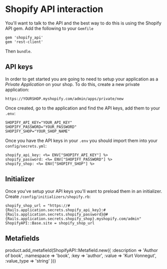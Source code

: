 # Shopify API interaction

You'll want to talk to the API and the best way to do this is using the Shopify API gem. Add the following to your `Gemfile`

    gem 'shopify_api'
    gem 'rest-client'

Then `bundle`.

## API keys

In order to get started you are going to need to setup your application as a _Private Application_ on your shop. To do this, create a new private application: 

    https://YOURSHOP.myshopify.com/admin/apps/private/new

Once created, go to the application and find the API keys, add them to your `.env`:

    SHOPIFY_API_KEY="YOUR_API_KEY"
    SHOPIFY_PASSWORD="YOUR_PASSWORD"
    SHOPIFY_SHOP="YOUR_SHOP_NAME"


Once you have the API keys in your `.env` you should import them into your `config/secrets.yml`:

    shopify_api_key: <%= ENV["SHOPIFY_API_KEY"] %>
    shopify_password: <%= ENV["SHOPIFY_PASSWORD"] %>
    shopify_shop: <%= ENV["SHOPIFY_SHOP"] %>


## Initializer

Once you've setup your API keys you'll want to preload them in an initializer. Create `/config/initializers/shopify.rb`:

    shopify_shop_url = "https://#{Rails.application.secrets.shopify_api_key}:#{Rails.application.secrets.shopify_password}@#{Rails.application.secrets.shopify_shop}.myshopify.com/admin"
    ShopifyAPI::Base.site = shopify_shop_url


## Metafields


product.add_metafield(ShopifyAPI::Metafield.new({
   :description => 'Author of book',
   :namespace => 'book',
   :key => 'author',
   :value => 'Kurt Vonnegut',
   :value_type => 'string'
}))